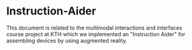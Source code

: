 # Instruction-Aider
This document is related to the multimodal interactions and interfaces course project at KTH which we implemented an "Instruction Aider" for assembling devices by using augmented reality.
